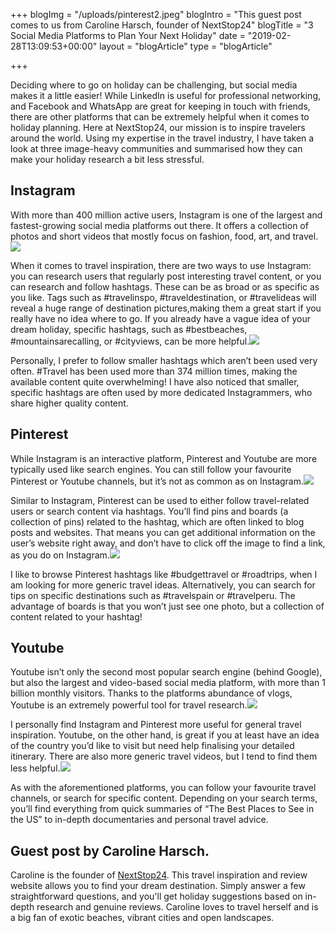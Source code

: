 +++
blogImg = "/uploads/pinterest2.jpeg"
blogIntro = "This guest post comes to us from Caroline Harsch, founder of NextStop24"
blogTitle = "3 Social Media Platforms to Plan Your Next Holiday"
date = "2019-02-28T13:09:53+00:00"
layout = "blogArticle"
type = "blogArticle"

+++

Deciding where to go on holiday can be challenging, but social media makes it a little easier! While LinkedIn is useful for professional networking, and Facebook and WhatsApp are great for keeping in touch with friends, there are other platforms that can be extremely helpful when it comes to holiday planning. Here at NextStop24, our mission is to inspire travelers around the world. Using my expertise in the travel industry, I have taken a look at three image-heavy communities and summarised how they can make your holiday research a bit less stressful.

## Instagram

With more than 400 million active users, Instagram is one of the largest and fastest-growing social media platforms out there. It offers a collection of photos and short videos that mostly focus on fashion, food, art, and travel.![](/uploads/instagram1.jpeg)

When it comes to travel inspiration, there are two ways to use Instagram: you can research users that regularly post interesting travel content, or you can research and follow hashtags. These can be as broad or as specific as you like. Tags such as #travelinspo, #traveldestination, or #travelideas will reveal a huge range of destination pictures,making them a great start if you really have no idea where to go. If you already have a vague idea of your dream holiday, specific hashtags, such as #bestbeaches, #mountainsarecalling, or #cityviews, can be more helpful.![](/uploads/Instagram2.jpeg)

Personally, I prefer to follow smaller hashtags which aren’t been used very often. #Travel has been used more than 374 million times, making the available content quite overwhelming! I have also noticed that smaller, specific hashtags are often used by more dedicated Instagrammers, who share higher quality content.

## Pinterest

While Instagram is an interactive platform, Pinterest and Youtube are more typically used like search engines. You can still follow your favourite Pinterest or Youtube channels, but it’s not as common as on Instagram.![](/uploads/pinterest1.jpeg)

Similar to Instagram, Pinterest can be used to either follow travel-related users or search content via hashtags. You’ll find pins and boards (a collection of pins) related to the hashtag, which are often linked to blog posts and websites. That means you can get additional information on the user’s website right away, and don’t have to click off the image to find a link, as you do on Instagram.![](/uploads/pinterest2.jpeg)

I like to browse Pinterest hashtags like #budgettravel or #roadtrips, when I am looking for more generic travel ideas. Alternatively, you can search for tips on specific destinations such as #travelspain or #travelperu. The advantage of boards is that you won’t just see one photo, but a collection of content related to your hashtag!

## **Youtube**

Youtube isn’t only the second most popular search engine (behind Google), but also the largest and video-based social media platform, with more than 1 billion monthly visitors. Thanks to the platforms abundance of vlogs, Youtube is an extremely powerful tool for travel research.![](/uploads/youtube1.jpg)

I personally find Instagram and Pinterest more useful for general travel inspiration. Youtube, on the other hand, is great if you at least have an idea of the country you’d like to visit but need help finalising your detailed itinerary. There are also more generic travel videos, but I tend to find them less helpful.![](/uploads/youtube2.jpeg)

As with the aforementioned platforms, you can follow your favourite travel channels, or search for specific content. Depending on your search terms, you’ll find everything from quick summaries of “The Best Places to See in the US” to in-depth documentaries and personal travel advice.

## Guest post by Caroline Harsch.

Caroline is the founder of [NextStop24](https://nextstop24.com). This travel inspiration and review website allows you to find your dream destination. Simply answer a few straightforward questions, and you'll get holiday suggestions based on in-depth research and genuine reviews. Caroline loves to travel herself and is a big fan of exotic beaches, vibrant cities and open landscapes.
